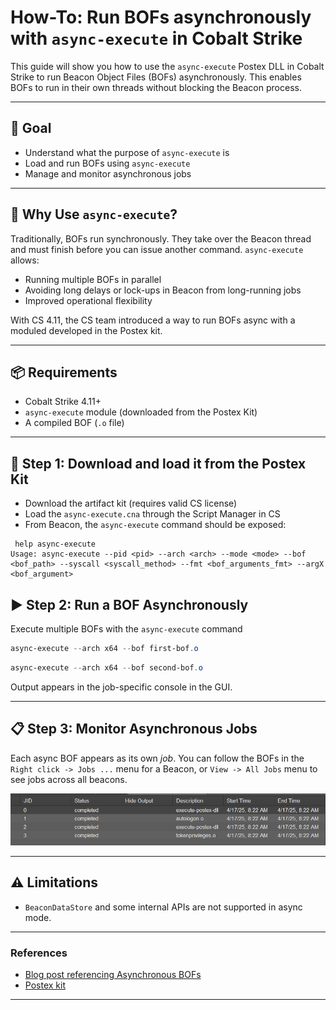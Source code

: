 # How-To: Run BOFs asynchronously with `async-execute` in Cobalt Strike

This guide will show you how to use the `async-execute` Postex DLL in Cobalt Strike to run Beacon Object Files (BOFs) asynchronously. This enables BOFs to run in their own threads without blocking the Beacon process.

---

## 🎯 Goal
- Understand what the purpose of `async-execute` is
- Load and run BOFs using `async-execute`
- Manage and monitor asynchronous jobs

---

## 🧠 Why Use `async-execute`?
Traditionally, BOFs run synchronously. They take over the Beacon thread and must finish before you can issue another command. `async-execute` allows:

- Running multiple BOFs in parallel
- Avoiding long delays or lock-ups in Beacon from long-running jobs
- Improved operational flexibility

With CS 4.11, the CS team introduced a way to run BOFs async with a moduled developed in the Postex kit.


---

## 📦 Requirements
- Cobalt Strike 4.11+
- `async-execute` module (downloaded from the Postex Kit)
- A compiled BOF (`.o` file)

---

## 📁 Step 1: Download and load it from the Postex Kit
- Download the artifact kit (requires valid CS license)
- Load the `async-execute.cna` through the Script Manager in CS
- From Beacon, the `async-execute` command should be exposed:

```
 help async-execute
Usage: async-execute --pid <pid> --arch <arch> --mode <mode> --bof <bof_path> --syscall <syscall_method> --fmt <bof_arguments_fmt> --argX <bof_argument>
```

## ▶️ Step 2: Run a BOF Asynchronously
Execute multiple BOFs with the `async-execute` command
```powershell
async-execute --arch x64 --bof first-bof.o
```

```powershell
async-execute --arch x64 --bof second-bof.o
```

Output appears in the job-specific console in the GUI.

---

## 📋 Step 3: Monitor Asynchronous Jobs
Each async BOF appears as its own *job*. You can follow the BOFs in the `Right click -> Jobs ...` menu for a Beacon, or `View -> All Jobs` menu to see jobs across all beacons.

![alt text](../resources/async-bof.png)

---

## ⚠️ Limitations
- `BeaconDataStore` and some internal APIs are not supported in async mode.

---

### References
- [Blog post referencing Asynchronous BOFs](https://www.cobaltstrike.com/blog/cobalt-strike-411-shh-beacon-is-sleeping)
- [Postex kit](https://hstechdocs.helpsystems.com/manuals/cobaltstrike/current/userguide/content/topics/post-exploitation_postex-kit.htm)

---

